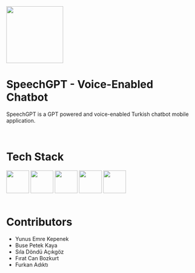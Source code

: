 <img src="https://user-images.githubusercontent.com/42357900/226164504-52b1842b-64fa-41e5-ade2-a51e3d0bec6d.png" width=150 height=150 />

# SpeechGPT - Voice-Enabled Chatbot
SpeechGPT is a GPT powered and voice-enabled Turkish chatbot mobile application.

<br/>

# Tech Stack
<div>
  <img src="https://user-images.githubusercontent.com/42357900/218828330-592fc93d-d58f-4c78-95dd-4c48967a1619.png" height=60 />
  <img src="https://user-images.githubusercontent.com/42357900/226164695-df8c569e-30d8-46a5-a09e-2335941c7c53.png" height=60 />
  <img src="https://user-images.githubusercontent.com/42357900/226166289-43c275aa-6d30-4d1c-a958-a3f6ee1870d1.png" height=60 />
  <img src="https://user-images.githubusercontent.com/42357900/226164615-5feee19b-5173-432c-8424-d6d2dc199f76.png" height=60 />
  <img src="https://user-images.githubusercontent.com/42357900/226166340-ed193c3b-3684-48d4-b9a5-f7e98541d06e.png" height=60 />
</div>

<br/>

# Contributors
- Yunus Emre Kepenek
- Buse Petek Kaya
- Sıla Döndü Açıkgöz
- Fırat Can Bozkurt
- Furkan Adıktı
